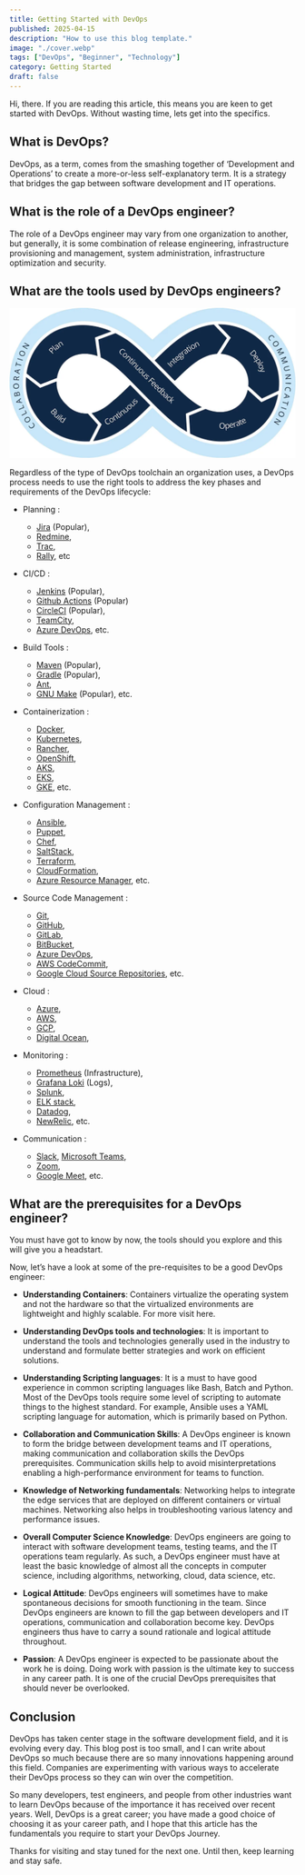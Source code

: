 ```yaml
---
title: Getting Started with DevOps
published: 2025-04-15
description: "How to use this blog template."
image: "./cover.webp"
tags: ["DevOps", "Beginner", "Technology"]
category: Getting Started
draft: false
---
```


Hi, there. If you are reading this article, this means you are keen to get started with DevOps. Without wasting time, lets get into the specifics.

## What is DevOps?

DevOps, as a term, comes from the smashing together of ‘Development and Operations’ to create a more-or-less self-explanatory term. It is a strategy that bridges the gap between software development and IT operations.

## What is the role of a DevOps engineer?

The role of a DevOps engineer may vary from one organization to another, but generally, it is some combination of release engineering, infrastructure provisioning and management, system administration, infrastructure optimization and security.

## What are the tools used by DevOps engineers?

![devops-life-cycle](devops-life-cycle.webp)

Regardless of the type of DevOps toolchain an organization uses, a DevOps process needs to use the right tools to address the key phases and requirements of the DevOps lifecycle:

- Planning : 
    - [Jira](https://www.atlassian.com/software/jira) (Popular),
    - [Redmine](https://www.redmine.org/),
    - [Trac](https://trac.edgewall.org/),
    - [Rally](https://www.broadcom.com/products/software/value-stream-management/rally), etc

- CI/CD : 
    - [Jenkins](https://www.jenkins.io/) (Popular),
    - [Github Actions](https://github.com/features/actions) (Popular)
    - [CircleCI](http://circleci.com/) (Popular),
    - [TeamCity](https://www.jetbrains.com/teamcity/),
    - [Azure DevOps](https://azure.microsoft.com/en-us/services/devops/), etc.

- Build Tools :
    - [Maven](https://maven.apache.org/) (Popular),
    - [Gradle](https://gradle.org/) (Popular),
    - [Ant](https://ant.apache.org/),
    - [GNU Make](https://www.gnu.org/software/make/) (Popular), etc.

- Containerization :
    - [Docker](https://www.docker.com/),
    - [Kubernetes](https://kubernetes.io/),
    - [Rancher](https://rancher.com/),
    - [OpenShift](https://www.openshift.com/),
    - [AKS](https://azure.microsoft.com/en-us/services/kubernetes-service/),
    - [EKS](https://aws.amazon.com/eks/),
    - [GKE](https://cloud.google.com/kubernetes-engine), etc.

- Configuration Management :
    - [Ansible](https://www.ansible.com/),
    - [Puppet](https://puppet.com/),
    - [Chef](https://www.chef.io/),
    - [SaltStack](https://saltstack.com/),
    - [Terraform](https://www.terraform.io/),
    - [CloudFormation](https://aws.amazon.com/cloudformation/),
    - [Azure Resource Manager](https://azure.microsoft.com/en-us/resources/templates/), etc.

- Source Code Management :
    - [Git](https://git-scm.com/),
    - [GitHub](https://github.com/),
    - [GitLab](https://about.gitlab.com/),
    - [BitBucket](https://bitbucket.org/),
    - [Azure DevOps](https://azure.microsoft.com/en-us/services/devops/),
    - [AWS CodeCommit](https://aws.amazon.com/codecommit/),
    - [Google Cloud Source Repositories](https://cloud.google.com/source-repositories), etc.

- Cloud :
    - [Azure](https://azure.microsoft.com/en-us/),
    - [AWS](https://aws.amazon.com/),
    - [GCP](https://cloud.google.com/),
    - [Digital Ocean](https://www.digitalocean.com/),

- Monitoring : 
    - [Prometheus](https://prometheus.io/) (Infrastructure), 
    - [Grafana Loki](https://grafana.com/oss/loki/) (Logs), 
    - [Splunk](https://www.splunk.com/), 
    - [ELK stack](https://www.elastic.co/elastic-stack), 
    - [Datadog](https://www.datadoghq.com/),
    - [NewRelic](https://newrelic.com/), etc.

- Communication :
    - [Slack](https://slack.com/),
    [Microsoft Teams](https://www.microsoft.com/en-us/microsoft-teams/group-chat-software),
    - [Zoom](https://zoom.us/),
    - [Google Meet](https://meet.google.com/), etc.


## What are the prerequisites for a DevOps engineer?

You must have got to know by now, the tools should you explore and this will give you a headstart.

Now, let’s have a look at some of the pre-requisites to be a good DevOps engineer:

- **Understanding Containers**: Containers virtualize the operating system and not the hardware so that the virtualized environments are lightweight and highly scalable. For more visit here.

- **Understanding DevOps tools and technologies**: It is important to understand the tools and technologies generally used in the industry to understand and formulate better strategies and work on efficient solutions.

- **Understanding Scripting languages**: It is a must to have good experience in common scripting languages like Bash, Batch and Python. Most of the DevOps tools require some level of scripting to automate things to the highest standard. For example, Ansible uses a YAML scripting language for automation, which is primarily based on Python.

- **Collaboration and Communication Skills**: A DevOps engineer is known to form the bridge between development teams and IT operations, making communication and collaboration skills the DevOps prerequisites. Communication skills help to avoid misinterpretations enabling a high-performance environment for teams to function.

- **Knowledge of Networking fundamentals**: Networking helps to integrate the edge services that are deployed on different containers or virtual machines. Networking also helps in troubleshooting various latency and performance issues.

- **Overall Computer Science Knowledge**: DevOps engineers are going to interact with software development teams, testing teams, and the IT operations team regularly. As such, a DevOps engineer must have at least the basic knowledge of almost all the concepts in computer science, including algorithms, networking, cloud, data science, etc.

- **Logical Attitude**: DevOps engineers will sometimes have to make spontaneous decisions for smooth functioning in the team. Since DevOps engineers are known to fill the gap between developers and IT operations, communication and collaboration become key. DevOps engineers thus have to carry a sound rationale and logical attitude throughout.

- **Passion**: A DevOps engineer is expected to be passionate about the work he is doing. Doing work with passion is the ultimate key to success in any career path. It is one of the crucial DevOps prerequisites that should never be overlooked.

## Conclusion

DevOps has taken center stage in the software development field, and it is evolving every day. This blog post is too small, and I can write about DevOps so much because there are so many innovations happening around this field. Companies are experimenting with various ways to accelerate their DevOps process so they can win over the competition.

So many developers, test engineers, and people from other industries want to learn DevOps because of the importance it has received over recent years. Well, DevOps is a great career; you have made a good choice of choosing it as your career path, and I hope that this article has the fundamentals you require to start your DevOps Journey.

Thanks for visiting and stay tuned for the next one. Until then, keep learning and stay safe.

